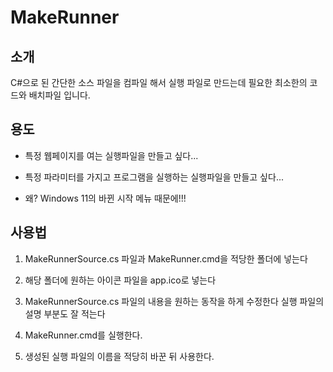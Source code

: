 # MakeRunner

## 소개

C#으로 된 간단한 소스 파일을 컴파일 해서 실행 파일로 만드는데 필요한 최소한의 코드와 배치파일 입니다.

## 용도

- 특정 웹페이지를 여는 실행파일을 만들고 싶다...

- 특정 파라미터를 가지고 프로그램을 실행하는 실행파일을 만들고 싶다...

- 왜? Windows 11의 바뀐 시작 메뉴 때문에!!!

## 사용법

1. MakeRunnerSource.cs 파일과 MakeRunner.cmd을 적당한 폴더에 넣는다

2. 해당 폴더에 원하는 아이콘 파일을 app.ico로 넣는다

3. MakeRunnerSource.cs 파일의 내용을 원하는 동작을 하게 수정한다
   실행 파일의 설명 부분도 잘 적는다

4. MakeRunner.cmd를 실행한다.

5. 생성된 실행 파일의 이름을 적당히 바꾼 뒤 사용한다.
